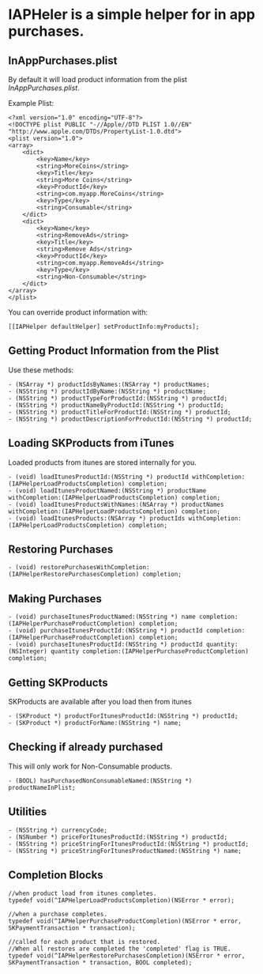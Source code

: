 # IAPHeler is a simple helper for in app purchases.

## InAppPurchases.plist

By default it will load product information from the plist _InAppPurchases.plist_.

Example Plist:

````
<?xml version="1.0" encoding="UTF-8"?>
<!DOCTYPE plist PUBLIC "-//Apple//DTD PLIST 1.0//EN" "http://www.apple.com/DTDs/PropertyList-1.0.dtd">
<plist version="1.0">
<array>
	<dict>
		<key>Name</key>
		<string>MoreCoins</string>
		<key>Title</key>
		<string>More Coins</string>
		<key>ProductId</key>
		<string>com.myapp.MoreCoins</string>
		<key>Type</key>
		<string>Consumable</string>
	</dict>
	<dict>
		<key>Name</key>
		<string>RemoveAds</string>
		<key>Title</key>
		<string>Remove Ads</string>
		<key>ProductId</key>
		<string>com.myapp.RemoveAds</string>
		<key>Type</key>
		<string>Non-Consumable</string>
	</dict>
</array>
</plist>

````

You can override product information with:

````
[[IAPHelper defaultHelper] setProductInfo:myProducts];
````

## Getting Product Information from the Plist

Use these methods:

````
- (NSArray *) productIdsByNames:(NSArray *) productNames;
- (NSString *) productIdByName:(NSString *) productName;
- (NSString *) productTypeForProductId:(NSString *) productId;
- (NSString *) productNameByProductId:(NSString *) productId;
- (NSString *) productTitleForProductId:(NSString *) productId;
- (NSString *) productDescriptionForProductId:(NSString *) productId;
````

## Loading SKProducts from iTunes

Loaded products from itunes are stored internally for you.

````
- (void) loadItunesProductId:(NSString *) productId withCompletion:(IAPHelperLoadProductsCompletion) completion;
- (void) loadItunesProductNamed:(NSString *) productName withCompletion:(IAPHelperLoadProductsCompletion) completion;
- (void) loadItunesProductsWithNames:(NSArray *) productNames withCompletion:(IAPHelperLoadProductsCompletion) completion;
- (void) loadItunesProducts:(NSArray *) productIds withCompletion:(IAPHelperLoadProductsCompletion) completion;
````

## Restoring Purchases

````
- (void) restorePurchasesWithCompletion:(IAPHelperRestorePurchasesCompletion) completion;
````

## Making Purchases

````
- (void) purchaseItunesProductNamed:(NSString *) name completion:(IAPHelperPurchaseProductCompletion) completion;
- (void) purchaseItunesProductId:(NSString *) productId completion:(IAPHelperPurchaseProductCompletion) completion;
- (void) purchaseItunesProductId:(NSString *) productId quantity:(NSInteger) quantity completion:(IAPHelperPurchaseProductCompletion) completion;
````

## Getting SKProducts

SKProducts are available after you load then from itunes

````
- (SKProduct *) productForItunesProductId:(NSString *) productId;
- (SKProduct *) productForName:(NSString *) name;
````

## Checking if already purchased

This will only work for Non-Consumable products.

````
- (BOOL) hasPurchasedNonConsumableNamed:(NSString *) productNameInPlist;
````

## Utilities

````
- (NSString *) currencyCode;
- (NSNumber *) priceForItunesProductId:(NSString *) productId;
- (NSString *) priceStringForItunesProductId:(NSString *) productId;
- (NSString *) priceStringForItunesProductNamed:(NSString *) name;
````

## Completion Blocks

````
//when product load from itunes completes.
typedef void(^IAPHelperLoadProductsCompletion)(NSError * error);

//when a purchase completes.
typedef void(^IAPHelperPurchaseProductCompletion)(NSError * error, SKPaymentTransaction * transaction);

//called for each product that is restored.
//When all restores are completed the 'completed' flag is TRUE.
typedef void(^IAPHelperRestorePurchasesCompletion)(NSError * error, SKPaymentTransaction * transaction, BOOL completed);
````
